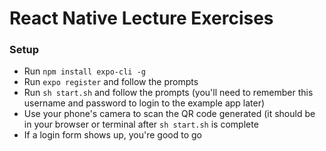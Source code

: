 # React Native Lecture Exercises

### Setup
* Run `npm install expo-cli -g`
* Run `expo register` and follow the prompts
* Run  `sh start.sh` and follow the prompts (you'll need to remember this username and password to login to the example app later)
* Use your phone's camera to scan the QR code generated (it should be in your browser or terminal after `sh start.sh` is complete
* If a login form shows up, you're good to go
